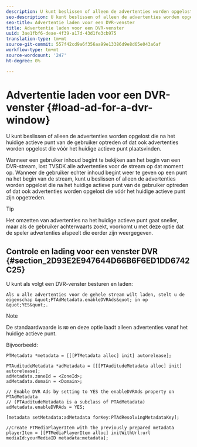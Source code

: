 ```yaml
---
description: U kunt beslissen of alleen de advertenties worden opgelost die na het huidige actieve punt van de gebruiker optreden of dat ook advertenties worden opgelost die vóór het huidige actieve punt plaatsvinden.
seo-description: U kunt beslissen of alleen de advertenties worden opgelost die na het huidige actieve punt van de gebruiker optreden of dat ook advertenties worden opgelost die vóór het huidige actieve punt plaatsvinden.
seo-title: Advertentie laden voor een DVR-venster
title: Advertentie laden voor een DVR-venster
uuid: 3ae1fbf6-deae-4f39-a17d-43d1fe3cb975
translation-type: tm+mt
source-git-commit: 557f42cd9a6f356aa99e13386d9e8d65e043a6af
workflow-type: tm+mt
source-wordcount: '247'
ht-degree: 0%

---
```



# Advertentie laden voor een DVR-venster {#load-ad-for-a-dvr-window}

U kunt beslissen of alleen de advertenties worden opgelost die na het huidige actieve punt van de gebruiker optreden of dat ook advertenties worden opgelost die vóór het huidige actieve punt plaatsvinden.

Wanneer een gebruiker inhoud begint te bekijken aan het begin van een DVR-stream, lost TVSDK alle advertenties voor de stream op dat moment op. Wanneer de gebruiker echter inhoud begint weer te geven op een punt na het begin van de stream, kunt u beslissen of alleen de advertenties worden opgelost die na het huidige actieve punt van de gebruiker optreden of dat ook advertenties worden opgelost die vóór het huidige actieve punt zijn opgetreden.

>[!TIP]
>
>Het omzetten van advertenties na het huidige actieve punt gaat sneller, maar als de gebruiker achterwaarts zoekt, voorkomt u met deze optie dat de speler advertenties afspeelt die eerder zijn weergegeven.

## Controle en lading voor een venster DVR {#section_2D93E2E947644D66B6F6ED1DD6742C25}

U kunt als volgt een DVR-venster besturen en laden:

    Als u alle advertenties voor de gehele stream wilt laden, stelt u de eigenschap &quot;PTAdMetadata.enableDVRAds&quot; in op &quot;YES&quot;.

>[!NOTE]
>
>De standaardwaarde is `NO` en deze optie laadt alleen advertenties vanaf het huidige actieve punt.

Bijvoorbeeld:

```
PTMetadata *metadata = [[[PTMetadata alloc] init] autorelease]; 
 
PTAuditudeMetadata *adMetadata = [[[PTAuditudeMetadata alloc] init] autorelease];  
adMetadata.zoneId = <ZoneId>; 
adMetadata.domain = <Domain>; 
 
// Enable DVR Ads by setting to YES the enableDVRAds property on PTAdMetadata  
// (PTAuditudeMetadata is a subclass of PTAdMetadata)  
adMetadata.enableDVRAds = YES; 
 
[metadata setMetadata:adMetadata forKey:PTAdResolvingMetadataKey]; 
 
//Create PTMediaPlayerItem with the previously prepared metadata    
playerItem = [[PTMediaPlayerItem alloc] initWithUrl:url mediaId:yourMediaID metadata:metadata]; 
```
